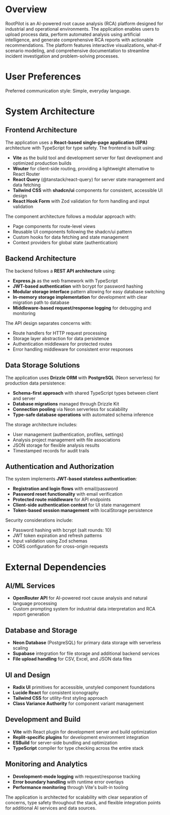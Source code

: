 # Overview

RootPilot is an AI-powered root cause analysis (RCA) platform designed for industrial and operational environments. The application enables users to upload process data, perform automated analysis using artificial intelligence, and generate comprehensive RCA reports with actionable recommendations. The platform features interactive visualizations, what-if scenario modeling, and comprehensive documentation to streamline incident investigation and problem-solving processes.

# User Preferences

Preferred communication style: Simple, everyday language.

# System Architecture

## Frontend Architecture
The application uses a **React-based single-page application (SPA)** architecture with TypeScript for type safety. The frontend is built using:

- **Vite** as the build tool and development server for fast development and optimized production builds
- **Wouter** for client-side routing, providing a lightweight alternative to React Router
- **React Query** (@tanstack/react-query) for server state management and data fetching
- **Tailwind CSS** with **shadcn/ui** components for consistent, accessible UI design
- **React Hook Form** with Zod validation for form handling and input validation

The component architecture follows a modular approach with:
- Page components for route-level views
- Reusable UI components following the shadcn/ui pattern
- Custom hooks for data fetching and state management
- Context providers for global state (authentication)

## Backend Architecture
The backend follows a **REST API architecture** using:

- **Express.js** as the web framework with TypeScript
- **JWT-based authentication** with bcrypt for password hashing
- **Modular storage interface** pattern allowing for easy database switching
- **In-memory storage implementation** for development with clear migration path to database
- **Middleware-based request/response logging** for debugging and monitoring

The API design separates concerns with:
- Route handlers for HTTP request processing
- Storage layer abstraction for data persistence
- Authentication middleware for protected routes
- Error handling middleware for consistent error responses

## Data Storage Solutions
The application uses **Drizzle ORM** with **PostgreSQL** (Neon serverless) for production data persistence:

- **Schema-first approach** with shared TypeScript types between client and server
- **Database migrations** managed through Drizzle Kit
- **Connection pooling** via Neon serverless for scalability
- **Type-safe database operations** with automated schema inference

The storage architecture includes:
- User management (authentication, profiles, settings)
- Analysis project management with file associations
- JSON storage for flexible analysis results
- Timestamped records for audit trails

## Authentication and Authorization
The system implements **JWT-based stateless authentication**:

- **Registration and login flows** with email/password
- **Password reset functionality** with email verification
- **Protected route middleware** for API endpoints
- **Client-side authentication context** for UI state management
- **Token-based session management** with localStorage persistence

Security considerations include:
- Password hashing with bcrypt (salt rounds: 10)
- JWT token expiration and refresh patterns
- Input validation using Zod schemas
- CORS configuration for cross-origin requests

# External Dependencies

## AI/ML Services
- **OpenRouter API** for AI-powered root cause analysis and natural language processing
- Custom prompting system for industrial data interpretation and RCA report generation

## Database and Storage
- **Neon Database** (PostgreSQL) for primary data storage with serverless scaling
- **Supabase** integration for file storage and additional backend services
- **File upload handling** for CSV, Excel, and JSON data files

## UI and Design
- **Radix UI** primitives for accessible, unstyled component foundations
- **Lucide React** for consistent iconography
- **Tailwind CSS** for utility-first styling approach
- **Class Variance Authority** for component variant management

## Development and Build
- **Vite** with React plugin for development server and build optimization
- **Replit-specific plugins** for development environment integration
- **ESBuild** for server-side bundling and optimization
- **TypeScript** compiler for type checking across the entire stack

## Monitoring and Analytics
- **Development-mode logging** with request/response tracking
- **Error boundary handling** with runtime error overlays
- **Performance monitoring** through Vite's built-in tooling

The application is architected for scalability with clear separation of concerns, type safety throughout the stack, and flexible integration points for additional AI services and data sources.